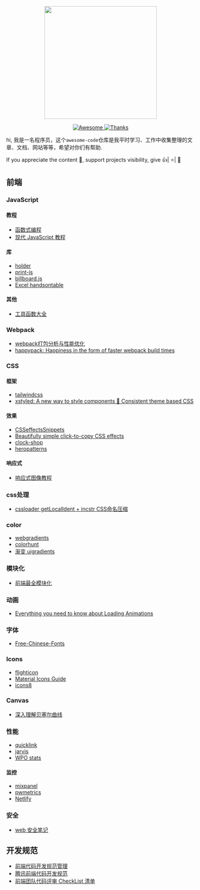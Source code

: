 
<div style="text-align: center">
<img src="https://peakcool-md-images.oss-cn-shanghai.aliyuncs.com/markdown/programming_code_2.png" align="center" height="300">

<p align="center">
  <a href="https://github.com/sindresorhus/awesome">
    <img alt="Awesome" src="https://cdn.rawgit.com/sindresorhus/awesome/d7305f38d29fed78fa85652e3a63e154dd8e8829/media/badge.svg" />
  </a>
  <a href="https://saythanks.io/to/Solido" target="_blank">
    <img alt="Thanks" src="https://img.shields.io/badge/Say%20Thanks-!-1EAEDB.svg" />
  </a>
</p>
</div>

hi, 我是一名程序员，这个`awesome-code`仓库是我平时学习、工作中收集整理的文章、文档、网站等等，希望对你们有帮助.

If you appreciate the content 📖, support projects visibility, give 👍| ⭐| 👏

## 前端

### JavaScript

#### 教程

- [函数式编程](https://jrsinclair.com/web-development/)
- [现代 JavaScript 教程](https://zh.javascript.info/)

#### 库

- [holder]()
- [print-js]()
- [billboard.js]()
- [Excel handsontable](https://github.com/handsontable/handsontable)

#### 其他

- [工具函数大全](https://mp.weixin.qq.com/s/YmMq1THEObpYU38JlWZGdw)

### Webpack

- [webpack打包分析与性能优化](https://github.com/hawx1993/tech-blog/issues/3)
- [happypack: Happiness in the form of faster webpack build times](https://github.com/amireh/happypack)

### CSS

#### 框架

- [tailwindcss]()
- [xstyled: A new way to style components 💅
Consistent theme based CSS](https://www.smooth-code.com/open-source/xstyled/)

#### 效果

- [CSSeffectsSnippets](https://emilkowalski.github.io/css-effects-snippets/?ref=producthunt)
- [Beautifully simple click-to-copy CSS effects](https://cssfx.dev/)
- [clock-shop](https://a-jie.github.io/clock-shop/)
- [heropatterns](http://www.heropatterns.com/)

#### 响应式

- [响应式图像教程](http://www.ruanyifeng.com/blog/2019/06/responsive-images.html)

### css处理

- [cssloader getLocalIdent +   incstr CSS命名压缩]()

### color

- [webgradients](https://webgradients.com/)
- [colorhunt](https://colorhunt.co/)
- [渐变 uigradients](https://uigradients.com/#MegaTron)

### 模块化

- [前端最全模块化](https://segmentfault.com/a/1190000018982665)

### 动画

- [Everything you need to know about Loading Animations](https://medium.com/flawless-app-stories/everything-you-need-to-know-about-loading-animations-10db7f9b61e)

### 字体

- [Free-Chinese-Fonts](http://zenozeng.github.io/Free-Chinese-Fonts/)

### Icons

- [flighticon](https://www.flighticon.co/)
- [Material Icons Guide](https://google.github.io/material-design-icons/)
- [icons8](https://img.icons8.com/)

### Canvas

- [深入理解贝塞尔曲线](https://github.com/hujiulong/blog/issues/1)

### 性能

- [quicklink](https://github.com/GoogleChromeLabs/quicklink)
- [jarvis](https://github.com/zouhir/jarvis)
- [WPO stats](https://wpostats.com/)

#### 监控

- [mixpanel](https://mixpanel.com/report/1985665/setup/)
- [pwmetrics](https://github.com/paulirish/pwmetrics)
- [Netlify]()

### 安全

- [web 安全笔记](https://websec.readthedocs.io/zh/latest/)

## 开发规范

- [前端代码开发规范管理](https://mp.weixin.qq.com/s?__biz=MzU3NjczNDk2MA==&mid=2247484300&idx=1&sn=b31eaaed2eeb0de99a386e3d4a0dc2e5&utm_medium=hao.caibaojian.com&utm_source=hao.caibaojian.com)
- [腾讯前端代码开发规范](https://imweb.io/topic/5a5cc753a192c3b460fce3fc)
- [前端团队代码评审 CheckList 清单](https://juejin.im/post/5d1c6550518825330a3bfa01)